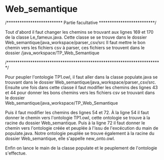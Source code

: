 # Web_semantique


/************************** Partie facultative **************************/

Tout d'abord il faut changer les chemins se trouvant aux lignes 169 et 170 de la classe Le_fameux.java. Cette classe se
se trouve dans le dossier Web_semantique/java_workspace/parser_csv/src
Il faut mettre le bon chemin vers les fichiers csv à parser, ces fichiers se trouvent dans le dossier 
/java_workspace/TP_Web_Semantique

/************************************************************************/

Pour peupler l'ontologie TP1.owl, il faut aller dans la classe populate.java se trouvant dans le dossier
Web_semantique/java_workspace/parser_csv/src. Ensuite une fois dans cette classe il faut modifier les chemins 
des lignes 43 et 44 pour donner les bons chemins vers les fichiers csv se trouvant dans le dossier  
Web_semantique/java_workspace/TP_Web_Semantique

Puis il faut modifier les chemins des lignes 54 et 72. À la ligne 54 il faut donner le chemin vers l'ontologie TP1.owl,
cette ontologie se trouve à la racine du dossier Web_semantique. Puis à la ligne 72 il faut donner le chemin vers 
l'ontologie créée et peuplée à l'issu de l'excécution du main de populate.java. 
Notre ontologie peuplée se trouve également à la racine du dossier Web_semantique, elle s'appelle new_onto.owl.

Enfin on lance le main de la classe populate et le peuplement de l'ontologie s'effectue.
